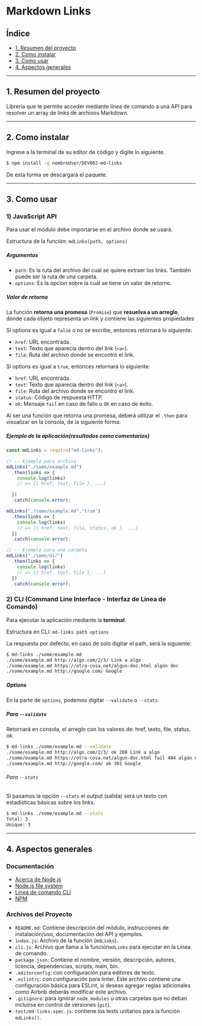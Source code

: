 # Markdown Links

## Índice

* [1. Resumen del proyecto](#1-Resumen-del-proyecto)
* [2. Como instalar](#2-Como-instalar)
* [3. Como usar](#3-Como-usar)
* [4. Aspectos generales](#4-Aspectos-generales)

***

## 1. Resumen del proyecto
Librería que te permite acceder mediante línea de comando a una API para resolver un array de links de archivos Markdown.

***

## 2. Como instalar

Ingrese a la terminal de su editor de código y digite lo siguiente.

```sh
$ npm install -g nombreUser/DEV002-md-links
```
De esta forma se descargará el paquete.

***

## 3. Como usar

### 1) JavaScript API
Para usar el módulo debe importarse en el archivo donde se usará. 

Estructura de la función:
`mdLinks(path, options)`

##### Argumentos

* `path`: Es la ruta del archivo del cual se quiere extraer los links. También puede ser la ruta de una carpeta.
* `options`: Es la opcion sobre la cuál se tiene un valor de retorno.

##### Valor de retorno

La función **retorna una promesa** (`Promise`) que **resuelva a un arreglo**, donde cada objeto representa un link y contiene
las siguientes propiedades

Si options es igual a `false` o no se escribe, entonces retornará lo siguiente:

* `href`: URL encontrada.
* `text`: Texto que aparecía dentro del link (`<a>`).
* `file`: Ruta del archivo donde se encontró el link.

Si options es igual a `true`, entonces retornará lo siguiente:

* `href`: URL encontrada.
* `text`: Texto que aparecía dentro del link (`<a>`).
* `file`: Ruta del archivo donde se encontró el link.
* `status`: Código de respuesta HTTP.
* `ok`: Mensaje `fail` en caso de fallo u `OK` en caso de éxito.

Al ser una función que retorna una promesa, deberá utilizar el `.then` para visualizar en la consola, de la siguiente forma.


##### Ejemplo de la aplicación(resultados como comentarios)

```js
const mdLinks = require("md-links");

// -- Ejemplo para archivo
mdLinks("./some/example.md")
  .then(links => { 
    console.log(links)
    // => [{ href, text, file }, ...]

  })
  .catch(console.error);

mdLinks("./some/example.md",'true')
  .then(links => {
    console.log(links)
    // => [{ href, text, file, status, ok }, ...]
  })
  .catch(console.error);

// -- Ejemplo para una carpeta
mdLinks("./some/dir")
  .then(links => {
    console.log(links)
    // => [{ href, text, file }, ...]
  })
  .catch(console.error);
```


### 2) CLI (Command Line Interface - Interfaz de Línea de Comando)

Para ejecutar la aplicación mediante la  **terminal**.

Estructura en CLI:
`md-links path options`

La respuesta por defecto, en caso de solo digitar el path, será la siguiente:

```sh
$ md-links ./some/example.md
./some/example.md http://algo.com/2/3/ Link a algo
./some/example.md https://otra-cosa.net/algun-doc.html algún doc
./some/example.md http://google.com/ Google
```

##### Options

En la parte de `options`, podemos digitar `--validate` o `--stats`.

##### Para `--validate`

Retornará en consola, el arreglo con los valores de: href, texto, file, status, ok.

```sh
$ md-links ./some/example.md --validate
./some/example.md http://algo.com/2/3/ ok 200 Link a algo
./some/example.md https://otra-cosa.net/algun-doc.html fail 404 algún doc
./some/example.md http://google.com/ ok 301 Google
```
###### Para `--stats`

Si pasamos la opción `--stats` el output (salida) será un texto con estadísticas
básicas sobre los links.

```sh
$ md-links ./some/example.md --stats
Total: 3
Unique: 3
```

***

## 4. Aspectos generales

### Documentación

* [Acerca de Node.js](https://nodejs.org/es/about/)
* [Node.js file system](https://nodejs.org/api/fs.html)
* [Linea de comando CLI](https://medium.com/netscape/a-guide-to-create-a-nodejs-command-line-package-c2166ad0452e)
* [NPM](https://docs.npmjs.com/getting-started/what-is-npm)

### Archivos del Proyecto

* `README.md`: Contiene descripción del módulo, instrucciones de instalación/uso,
  documentación del API y ejemplos.
* `index.js`: Archivo de la función (`mdLinks`).
* `cli.js`: Archivo que llama a la función`mdLinks` para ejecutar en la Línea de comando.
* `package.json`: Contiene el nombre, versión, descripción, autores, licencia,
  dependencias, scripts, main, bin.
* `.editorconfig`: con configuración para editores de texto.
* `.eslintrc`: con configuración para linter. Este archivo contiene una
  configuración básica para ESLint, si deseas agregar reglas adicionales
  como Airbnb deberás modificar este archivo.
* `.gitignore`: para ignorar `node_modules` u otras carpetas que no deban
  incluirse en control de versiones (`git`).
* `test/md-links.spec.js`: contiene los tests unitarios para la función
  `mdLinks()`.


